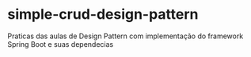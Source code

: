 # simple-crud-design-pattern
Praticas das aulas de Design Pattern com implementação do framework Spring Boot e suas dependecias
